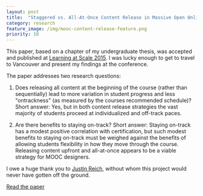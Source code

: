 ```yaml
---
layout: post
title:  "Staggered vs. All-At-Once Content Release in Massive Open Online Courses: Evaluating a Natural Experiment"
category: research
feature_image: /img/mooc-content-release-feature.png
priority: 10
---
```

This paper, based on a chapter of my undergraduate thesis, was accepted and published at [Learning at Scale 2015](http://dl.acm.org/citation.cfm?id=2724663&CFID=828994356&CFTOKEN=37371972). I was lucky enough to get to travel to Vancouver and present my findings at the conference. 

The paper addresses two research questions:

1. Does releasing all content at the beginning of the course (rather than sequentially) lead to more variation in student progress and less "ontrackness" (as measured by the courses recommended schedule)? Short answer: Yes, but in both content release strategies the vast majority of students proceed at  individualized and off-track paces.

2. Are there benefits to staying on-track? Short answer: Staying on-track has a modest positive correlation with certification, but such modest benefits to staying on-track must be weighed against the benefits of allowing students flexibility in how they move through the course. Releasing content upfront and all-at-once appears to be a viable strategy for MOOC designers. 

I owe a huge thank you to [Justin Reich](http://www.edtechresearcher.com/), without whom this project would never have gotten off the ground.

[Read the paper](http://dl.acm.org/citation.cfm?id=2724663&CFID=828994356&CFTOKEN=37371972)